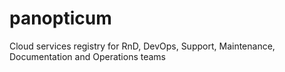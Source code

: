 # panopticum
Cloud services registry for RnD, DevOps, Support, Maintenance, Documentation and Operations teams
